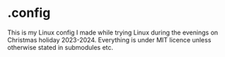 # .config
This is my Linux config I made while trying Linux during the evenings
on Christmas holiday 2023-2024. Everything is under MIT licence unless
otherwise stated in submodules etc.
